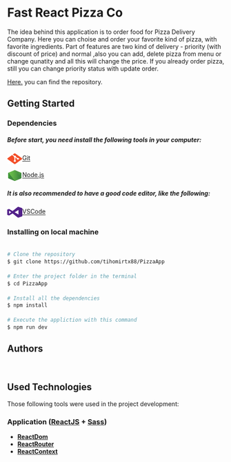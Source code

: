 # Fast React Pizza Co

The idea behind this application is to order food for Pizza Delivery Company. Here you can choise and order your favorite kind of pizza,
with favorite ingredients. Part of features are two kind of delivery - priority (with discount of price) and normal ,also 
you can add, delete pizza from menu or change qunatity and all this will change the price. If you already order pizza, still you can change priority status with update order.

[Here.](https://github.com/tihomirtx88/PizzaApp) you can find the repository.

## Getting Started

### Dependencies

##### Before start, you need install the following tools in your computer:

<img align="center" alt="GIT" height="25" width="35" src="https://raw.githubusercontent.com/devicons/devicon/master/icons/git/git-original.svg" style="max-width:100%;">[Git](https://git-scm.com)</img>

<img align="center" alt="NodeJS" height="25" width="35" src="https://raw.githubusercontent.com/devicons/devicon/master/icons/nodejs/nodejs-original.svg" style="max-width:100%;">[Node.js](https://nodejs.org/en/)</img>

##### It is also recommended to have a good code editor, like the following:

<img align="center" alt="VisualStudioCode" height="25" width="35" src="https://raw.githubusercontent.com/devicons/devicon/master/icons/visualstudio/visualstudio-plain.svg" style="max-width:100%;">[VSCode](https://code.visualstudio.com/)</img>

### Installing on local machine

```bash

# Clone the repository
$ git clone https://github.com/tihomirtx88/PizzaApp

# Enter the project folder in the terminal
$ cd PizzaApp

# Install all the dependencies
$ npm install

# Execute the appliction with this command
$ npm run dev

```

## Authors

<a href="https://github.com/tihomirtx88">
 <img style="border-radius: 50%;" src="https://avatars.githubusercontent.com/u/88166066?v=4" width="100px;" alt=""/>
</a>

## Used Technologies

Those following tools were used in the project development:

### **Application** ([ReactJS](https://reactjs.org/) + [Sass](https://tailwindcss.com/))

-   **[ReactDom](https://react-redux.js.org/)**
-   **[ReactRouter](https://reactrouter.com/en/main)**
-   **[ReactContext](https://reactjs.org/docs/context.html)**